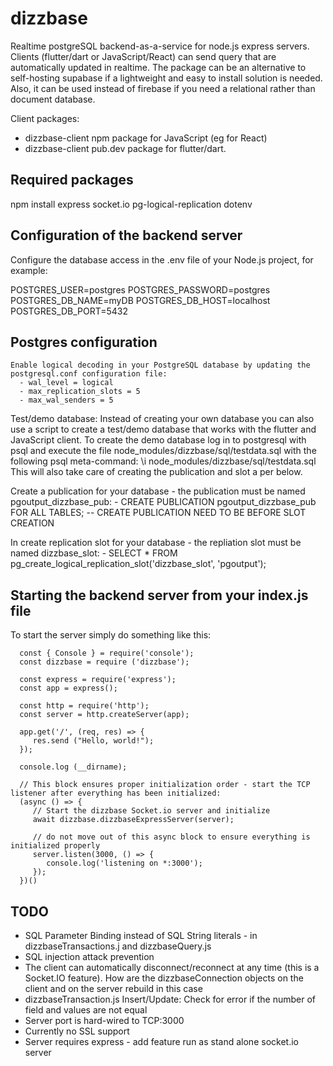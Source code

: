 # dizzbase
Realtime postgreSQL backend-as-a-service for node.js express servers.
Clients (flutter/dart or JavaScript/React) can send query that are automatically updated in realtime.
The package can be an alternative to self-hosting supabase if a lightweight and easy to install solution is needed.
Also, it can be used instead of firebase if you need a relational rather than document database. 

Client packages:
   - dizzbase-client npm package for JavaScript (eg for React)
   - dizzbase-client pub.dev package for flutter/dart.

## Required packages
npm install express socket.io pg-logical-replication dotenv

## Configuration of the backend server

   Configure the database access in the .env file of your Node.js project, for example:

   POSTGRES_USER=postgres
   POSTGRES_PASSWORD=postgres
   POSTGRES_DB_NAME=myDB
   POSTGRES_DB_HOST=localhost
   POSTGRES_DB_PORT=5432

## Postgres configuration
    Enable logical decoding in your PostgreSQL database by updating the postgresql.conf configuration file: 
      - wal_level = logical 
      - max_replication_slots = 5 
      - max_wal_senders = 5

   Test/demo database: Instead of creating your own database you can also use a script to create a test/demo database that works with the flutter and JavaScript client.
   To create the demo database log in to postgresql with psql and execute the file node_modules/dizzbase/sql/testdata.sql with the following psql meta-command:
      \i node_modules/dizzbase/sql/testdata.sql
   This will also take care of creating the publication and slot a per below.

   Create a publication for your database - the publication must be named pgoutput_dizzbase_pub:
      - CREATE PUBLICATION pgoutput_dizzbase_pub FOR ALL TABLES; -- CREATE PUBLICATION NEED TO BE BEFORE SLOT CREATION

   In create replication slot for your database - the repliation slot must be named dizzbase_slot:
      - SELECT * FROM pg_create_logical_replication_slot('dizzbase_slot', 'pgoutput');

## Starting the backend server from your index.js file

   To start the server simply do something like this:

      const { Console } = require('console');
      const dizzbase = require ('dizzbase');

      const express = require('express');
      const app = express();

      const http = require('http');
      const server = http.createServer(app);

      app.get('/', (req, res) => {
         res.send ("Hello, world!");
      });

      console.log (__dirname);

      // This block ensures proper initialization order - start the TCP listener after everything has been initialized:
      (async () => {
         // Start the dizzbase Socket.io server and initialize
         await dizzbase.dizzbaseExpressServer(server);
         
         // do not move out of this async block to ensure everything is initialized properly
         server.listen(3000, () => {
            console.log('listening on *:3000');
         });    
      })()

## TODO
- SQL Parameter Binding instead of SQL String literals - in dizzbaseTransactions.j and dizzbaseQuery.js
- SQL injection attack prevention
- The client can automatically disconnect/reconnect at any time (this is a Socket.IO feature). How are the dizzbaseConnection objects on the client and on the server rebuild in this case
- dizzbaseTransaction.js Insert/Update: Check for error if the number of field and values are not equal
- Server port is hard-wired to TCP:3000
- Currently no SSL support
- Server requires express - add feature run as stand alone socket.io server

